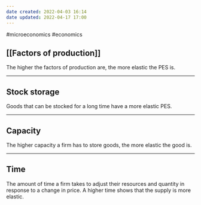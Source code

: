 ```yaml
---
date created: 2022-04-03 16:14
date updated: 2022-04-17 17:00
---
```


#microeconomics #economics

## [[Factors of production]]

The higher the factors of production are, the more elastic the PES is.

---

## Stock storage

Goods that can be stocked for a long time have a more elastic PES.

---

## Capacity

The higher capacity a firm has to store goods, the more elastic the good is.

---

## Time
The amount of time a firm takes to adjust their resources and quantity in response to a change in price.
A higher time shows that the supply is more elastic.
